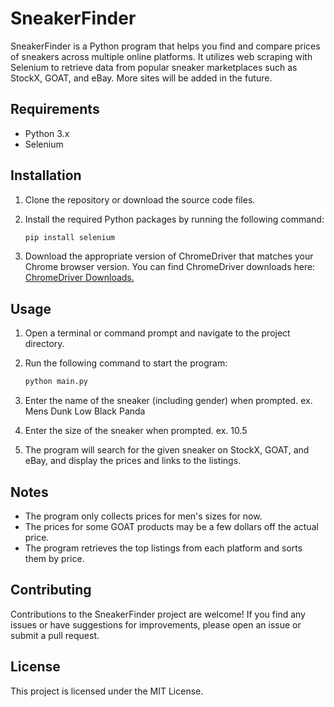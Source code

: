 # SneakerFinder

SneakerFinder is a Python program that helps you find and compare prices of sneakers across multiple online platforms. It utilizes web scraping with Selenium to retrieve data from popular sneaker marketplaces such as StockX, GOAT, and eBay. More sites will be added in the future.

## Requirements

- Python 3.x
- Selenium

## Installation

1. Clone the repository or download the source code files.
2. Install the required Python packages by running the following command:

   ```bash
   pip install selenium
3. Download the appropriate version of ChromeDriver that matches your Chrome browser version. You can find ChromeDriver downloads here: [ChromeDriver Downloads.](https://sites.google.com/chromium.org/driver/)

## Usage

1. Open a terminal or command prompt and navigate to the project directory.
2. Run the following command to start the program:

   ```bash
   python main.py
3. Enter the name of the sneaker (including gender) when prompted. ex. Mens Dunk Low Black Panda
4. Enter the size of the sneaker when prompted. ex. 10.5
5. The program will search for the given sneaker on StockX, GOAT, and eBay, and display the prices and links to the listings.

## Notes

- The program only collects prices for men's sizes for now.
- The prices for some GOAT products may be a few dollars off the actual price.
- The program retrieves the top listings from each platform and sorts them by price.

## Contributing
Contributions to the SneakerFinder project are welcome! If you find any issues or have suggestions for improvements, please open an issue or submit a pull request.

## License
This project is licensed under the MIT License.
